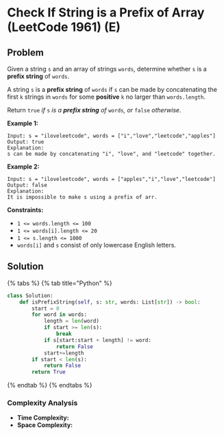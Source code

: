 # Check If String is a Prefix of Array (LeetCode 1961) (E)

## Problem

Given a string `s` and an array of strings `words`, determine whether `s` is a **prefix string** of `words`.

A string `s` is a **prefix string** of `words` if `s` can be made by concatenating the first `k` strings in `words` for some **positive** `k` no larger than `words.length`.

Return `true` _if_ `s` _is a **prefix string** of_ `words`_, or_ `false` _otherwise_.

**Example 1:**

```
Input: s = "iloveleetcode", words = ["i","love","leetcode","apples"]
Output: true
Explanation:
s can be made by concatenating "i", "love", and "leetcode" together.
```

**Example 2:**

```
Input: s = "iloveleetcode", words = ["apples","i","love","leetcode"]
Output: false
Explanation:
It is impossible to make s using a prefix of arr.
```

**Constraints:**

* `1 <= words.length <= 100`
* `1 <= words[i].length <= 20`
* `1 <= s.length <= 1000`
* `words[i]` and `s` consist of only lowercase English letters.

## Solution&#x20;

{% tabs %}
{% tab title="Python" %}
```python
class Solution:
    def isPrefixString(self, s: str, words: List[str]) -> bool:
        start = 0
        for word in words:
            length = len(word)
            if start >= len(s):
                break
            if s[start:start + length] != word:
                return False
            start+=length
        if start < len(s):
            return False
        return True
```
{% endtab %}
{% endtabs %}

### Complexity Analysis

* **Time Complexity:**
* **Space Complexity:**
